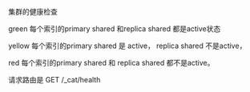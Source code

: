 集群的健康检查

green 每个索引的primary shared 和replica shared 都是active状态

yellow 每个索引的primary  shared 是 active， replica shared 不是active，



red 每个索引的primary shared 和 replica shared 都不是active。

请求路由是 GET /_cat/health

